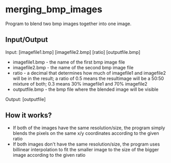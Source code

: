 # merging_bmp_images
Program to blend two bmp images together into one image. 


## Input/Output

Input:  [imagefile1.bmp] [imagefile2.bmp] [ratio] [outputfile.bmp] 

* imagefile1.bmp - the name of the first bmp image file 
* imagefile2.bmp - the name of the second bmp image file 
* ratio - a decimal that determines how much of imagefile1 and imagefile2 will be in the result; a ratio of 0.5 means the resultimage will be a 50:50 mixture of both; 0.3 means 30% imagefile1 and 70% imagefile2
* outputfile.bmp - the bmp file where the blended image will be visible

Output: [outputfile] 


## How it works? 

* If both of the images have the same resolution/size, the program simply blends the pixels on the same x/y coordinates according to the given ratio 
* If both images don't have the same resolution/size, the program uses billinear interpolation to fit the smaller image to the size of the bigger image according to the given ratio 


